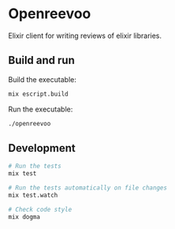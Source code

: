 Openreevoo
==========

Elixir client for writing reviews of elixir libraries.

## Build and run

Build the executable:
```sh
mix escript.build
```

Run the executable:

```sh
./openreevoo
```


## Development

```sh
# Run the tests
mix test

# Run the tests automatically on file changes
mix test.watch

# Check code style
mix dogma
```
